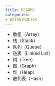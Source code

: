 ```yaml
---
title: README
categories: 
- DATASTRUCTOR
---
```









- 数组（Array）
- 栈（Stack）
- 队列（Queue）
- 链表（Linked List）
- 树（Tree）
- 图（Graph）
- 堆（Heap）
- 散列表（Hash）